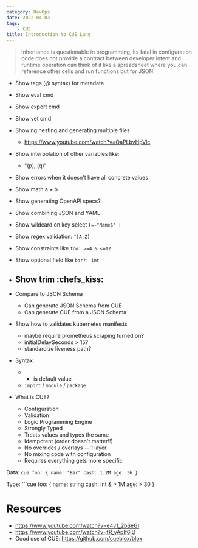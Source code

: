 ```yaml
---
category: DevOps
date: 2022-04-03
tags:
    - CUE
title: Introduction to CUE Lang
---
```

> inheritance is questionable in programming, its fatal in configuration
> code does not provide a contract between developer intent and runtime operation
> can think of it like a spreadsheet where you can reference other cells and run functions but for JSON.

- Show tags (@ syntax) for metadata
- Show eval cmd
- Show export cmd
- Show vet cmd

- Showing nesting and generating multiple files
    - https://www.youtube.com/watch?v=OaPLbvHpVlc

- Show interpolation of other variables like:
    - "\(p), \(q)" 
- Show errors when it doesn't have all concrete values
- Show math a + b
- Show generating OpenAPI specs?
- Show combining JSON and YAML
- Show wildcard on key select `[=~"Name$" ]`
- Show regex validation: `^[A-Z]`
- Show constraints like `foo: >=4 & <=12`
- Show optional field like `bar?: int`
- Show trim **:chefs_kiss:**
    - 

- Compare to JSON Schema
    - Can generate JSON Schema from CUE
    - Can generate CUE from a JSON Schema
- Show how to validates kubernetes manifests
    - maybe require prometheus scraping turned on?
    - initialDelaySeconds > 15?
    - standardize liveness path?

- Syntax:
    - * is default value
    - `import` / `module` / `package`

- What is CUE?
    - Configuration
    - Validation
    - Logic Programming Engine
    - Strongly Typed
    - Treats values and types the same
    - Idempotent (order doesn't matter!!)
    - No overrides / overlays -- 1 layer
    - No mixing code with configuration
    - Requires everything gets more specific


Data:
    ```cue
    foo: {
        name: "Bar"
        cash: 1.2M
        age: 36
    }
    ```

Type:
    ```cue
    foo: {
        name: string
        cash: int & > 1M
        age: > 30
    }


# Resources
- https://www.youtube.com/watch?v=e4v1_2bSeGI
- https://www.youtube.com/watch?v=fR_yApIf6jU
- Good use of CUE: https://github.com/cueblox/blox